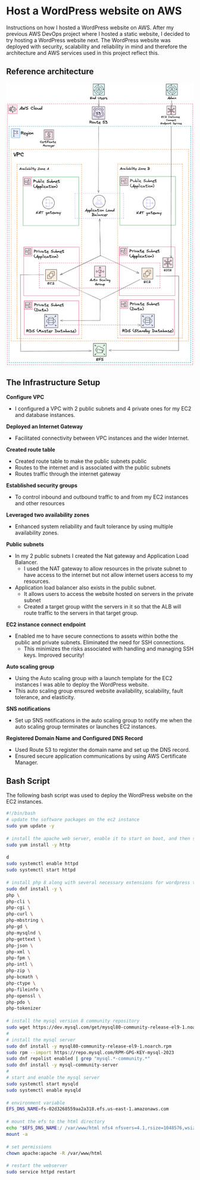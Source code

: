 # Host a WordPress website on AWS
Instructions on how I hosted a WordPress website on AWS. After my previous AWS DevOps project where I hosted a static website, I decided to try hosting a WordPress website next. The WordPress website was deployed with security, scalability and reliability in mind and therefore the architecture and AWS services used in this project reflect this.

## Reference architecture 

![Alt text](WordPress-AWS-Architecture.png)

## The Infrastructure Setup

**Configure VPC**
  - I configured a VPC with 2 public subnets and 4 private ones for my EC2 and database instances.

**Deployed an Internet Gateway**
  - Facilitated connectivity between VPC instances and the wider Internet.

**Created route table**
  - Created route table to make the public subnets public
  - Routes to the internet and is associated with the public subnets
  - Routes traffic through the internet gateway

**Established security groups**
  - To control inbound and outbound traffic to and from my EC2 instances and other resources

**Leveraged two availability zones**
  - Enhanced system reliability and fault tolerance by using multiple availability zones.

**Public subnets**
  - In my 2 public subnets I created the Nat gateway and Application Load Balancer.
      - I used the NAT gateway to allow resources in the private subnet to have access to the internet but not allow internet users access to my resources.
  - Application load balancer also exists in the public subnet.
      - It allows users to access the website hosted on servers in the private subnet
      - Created a target group witht the servers in it so that the ALB will route traffic to the servers in that target group.

**EC2 instance connect endpoint**
  - Enabled me to have secure connections to assets within bothe the public and private subnets. Eliminated the need for SSH connections.
      - This minimizes the risks associated with handling and managing SSH keys. Improved security!

**Auto scaling group**
  - Using the Auto scaling group with a launch template for the EC2 instances I was able to deploy the WordPress website.
  - This auto scaling group ensured website availability, scalability, fault tolerance, and elasticity.

**SNS notifications**
  - Set up SNS notifications in the auto scaling group to notify me when the auto scaling group terminates or launches EC2 instances.

**Registered Domain Name and Configured DNS Record**
  - Used Route 53 to register the domain name and set up the DNS record.
  - Ensured secure application communications by using AWS Certificate Manager.

## Bash Script
The following bash script was used to deploy the WordPress website on the EC2 instances. 

```bash
#!/bin/bash
# update the software packages on the ec2 instance 
sudo yum update -y

# install the apache web server, enable it to start on boot, and then start the server immediately
sudo yum install -y http

d
sudo systemctl enable httpd 
sudo systemctl start httpd

# install php 8 along with several necessary extensions for wordpress to run
sudo dnf install -y \
php \
php-cli \
php-cgi \
php-curl \
php-mbstring \
php-gd \
php-mysqlnd \
php-gettext \
php-json \
php-xml \
php-fpm \
php-intl \
php-zip \
php-bcmath \
php-ctype \
php-fileinfo \
php-openssl \
php-pdo \
php-tokenizer

# install the mysql version 8 community repository
sudo wget https://dev.mysql.com/get/mysql80-community-release-el9-1.noarch.rpm 
#
# install the mysql server
sudo dnf install -y mysql80-community-release-el9-1.noarch.rpm 
sudo rpm --import https://repo.mysql.com/RPM-GPG-KEY-mysql-2023
sudo dnf repolist enabled | grep "mysql.*-community.*"
sudo dnf install -y mysql-community-server 
#
# start and enable the mysql server
sudo systemctl start mysqld
sudo systemctl enable mysqld

# environment variable
EFS_DNS_NAME=fs-02d3268559aa2a318.efs.us-east-1.amazonaws.com

# mount the efs to the html directory 
echo "$EFS_DNS_NAME:/ /var/www/html nfs4 nfsvers=4.1,rsize=1048576,wsize=1048576,hard,timeo=600,retrans=2 0 0" >> /etc/fstab
mount -a

# set permissions
chown apache:apache -R /var/www/html

# restart the webserver
sudo service httpd restart
```
